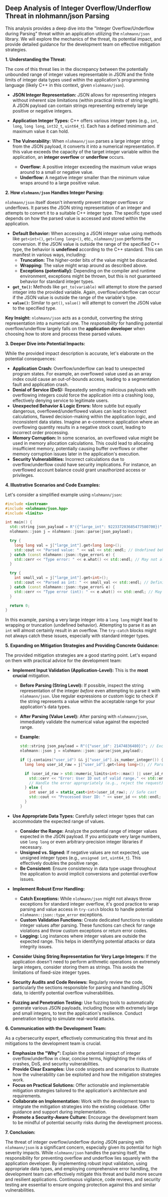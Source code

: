 ## Deep Analysis of Integer Overflow/Underflow Threat in nlohmann/json Parsing

This analysis provides a deep dive into the "Integer Overflow/Underflow during Parsing" threat within an application utilizing the `nlohmann/json` library. We will explore the mechanics of the threat, its potential impact, and provide detailed guidance for the development team on effective mitigation strategies.

**1. Understanding the Threat:**

The core of this threat lies in the discrepancy between the potentially unbounded range of integer values representable in JSON and the finite limits of integer data types used within the application's programming language (likely C++ in this context, given `nlohmann/json`).

* **JSON Integer Representation:** JSON allows for representing integers without inherent size limitations (within practical limits of string length). A JSON payload can contain strings representing extremely large positive or negative integers.
* **Application Integer Types:**  C++ offers various integer types (e.g., `int`, `long`, `long long`, `int32_t`, `uint64_t`). Each has a defined minimum and maximum value it can hold.
* **The Vulnerability:** When `nlohmann/json` parses a large integer string from the JSON payload, it converts it into a numerical representation. If this value exceeds the capacity of the target integer variable within the application, an **integer overflow** or **underflow** occurs.

    * **Overflow:**  A positive integer exceeding the maximum value wraps around to a small or negative value.
    * **Underflow:** A negative integer smaller than the minimum value wraps around to a large positive value.

**2. How `nlohmann/json` Handles Integer Parsing:**

`nlohmann/json` itself doesn't inherently prevent integer overflows or underflows. It parses the JSON string representation of an integer and attempts to convert it to a suitable C++ integer type. The specific type used depends on how the parsed value is accessed and stored within the application.

* **Default Behavior:**  When accessing a JSON integer value using methods like `get<int>()`, `get<long long>()`, etc., `nlohmann/json` performs the conversion. If the JSON value is outside the range of the specified C++ type, the behavior is **undefined** according to the C++ standard. This can manifest in various ways, including:
    * **Truncation:** The higher-order bits of the value might be discarded.
    * **Wrapping:** The value might wrap around as described above.
    * **Exceptions (potentially):**  Depending on the compiler and runtime environment, exceptions might be thrown, but this is not guaranteed behavior for standard integer types.
* **`get_to()`:**  Methods like `get_to(variable)` will attempt to store the parsed integer into the provided variable. Again, overflow/underflow can occur if the JSON value is outside the range of the variable's type.
* **`value()`:** Similar to `get()`, `value()` will attempt to convert the JSON value to the specified type.

**Key Insight:** `nlohmann/json` acts as a conduit, converting the string representation into a numerical one. The *responsibility* for handling potential overflow/underflow largely falls on the **application developer** when choosing how to store and process these parsed values.

**3. Deeper Dive into Potential Impacts:**

While the provided impact description is accurate, let's elaborate on the potential consequences:

* **Application Crash:**  Overflow/underflow can lead to unexpected program states. For example, an overflowed value used as an array index could cause an out-of-bounds access, leading to a segmentation fault and application crash.
* **Denial of Service (DoS):**  Repeatedly sending malicious payloads with overflowing integers could force the application into a crashing loop, effectively denying service to legitimate users.
* **Unexpected Behavior & Logic Errors:**  More subtle but equally dangerous, overflowed/underflowed values can lead to incorrect calculations, flawed decision-making within the application logic, and inconsistent data states. Imagine an e-commerce application where an overflowing quantity results in a negative stock count, leading to incorrect order processing.
* **Memory Corruption:** In some scenarios, an overflowed value might be used in memory allocation calculations. This could lead to allocating insufficient memory, potentially causing buffer overflows or other memory corruption issues later in the application's execution.
* **Security Vulnerabilities:**  Incorrect calculations due to overflow/underflow could have security implications. For instance, an overflowed account balance could grant unauthorized access or privileges.

**4. Illustrative Scenarios and Code Examples:**

Let's consider a simplified example using `nlohmann/json`:

```c++
#include <iostream>
#include <nlohmann/json.hpp>
#include <limits>

int main() {
  std::string json_payload = R"({"large_int": 922337203685477580700})"; // Exceeds long long max
  nlohmann::json j = nlohmann::json::parse(json_payload);

  try {
    long long val = j["large_int"].get<long long>();
    std::cout << "Parsed value: " << val << std::endl; // Undefined behavior, likely wraps
  } catch (const nlohmann::json::type_error& e) {
    std::cerr << "Type error: " << e.what() << std::endl; // May not always be caught
  }

  try {
    int small_val = j["large_int"].get<int>();
    std::cout << "Parsed as int: " << small_val << std::endl; // Definite overflow
  } catch (const nlohmann::json::type_error& e) {
    std::cerr << "Type error (int): " << e.what() << std::endl; // May not always be caught
  }

  return 0;
}
```

In this example, parsing a very large integer into a `long long` might lead to wrapping or truncation (undefined behavior). Attempting to parse it as an `int` will almost certainly result in an overflow. The `try-catch` blocks might not always catch these issues, especially with standard integer types.

**5. Expanding on Mitigation Strategies and Providing Concrete Guidance:**

The provided mitigation strategies are a good starting point. Let's expand on them with practical advice for the development team:

* **Implement Input Validation (Application-Level):** This is the **most crucial** mitigation.
    * **Before Parsing (String Level):**  If possible, inspect the string representation of the integer *before* even attempting to parse it with `nlohmann/json`. Use regular expressions or custom logic to check if the string represents a value within the acceptable range for your application's data types.
    * **After Parsing (Value Level):** After parsing with `nlohmann/json`, immediately validate the numerical value against the expected range.
    * **Example:**

      ```c++
      std::string json_payload = R"({"user_id": 21474836480})"; // Exceeds int max
      nlohmann::json j = nlohmann::json::parse(json_payload);

      if (j.contains("user_id") && j["user_id"].is_number_integer()) {
        long long user_id_raw = j["user_id"].get<long long>(); // Parse as a larger type

        if (user_id_raw > std::numeric_limits<int>::max() || user_id_raw < std::numeric_limits<int>::min()) {
          std::cerr << "Error: User ID out of valid range." << std::endl;
          // Handle the error appropriately (e.g., reject the request)
        } else {
          int user_id = static_cast<int>(user_id_raw); // Safe cast
          std::cout << "Processed User ID: " << user_id << std::endl;
        }
      }
      ```

* **Use Appropriate Data Types:** Carefully select integer types that can accommodate the expected range of values.
    * **Consider the Range:**  Analyze the potential range of integer values expected in the JSON payload. If you anticipate very large numbers, use `long long` or even arbitrary-precision integer libraries if necessary.
    * **Unsigned vs. Signed:** If negative values are not expected, use unsigned integer types (e.g., `unsigned int`, `uint64_t`). This effectively doubles the positive range.
    * **Be Consistent:**  Ensure consistency in data type usage throughout the application to avoid implicit conversions and potential overflow issues.

* **Implement Robust Error Handling:**
    * **Catch Exceptions:** While `nlohmann/json` might not always throw exceptions for standard integer overflow, it's good practice to wrap parsing and value access in `try-catch` blocks to handle potential `nlohmann::json::type_error` exceptions.
    * **Custom Validation Functions:** Create dedicated functions to validate integer values after parsing. These functions can check for range violations and throw custom exceptions or return error codes.
    * **Logging:** Log instances where integer values are outside the expected range. This helps in identifying potential attacks or data integrity issues.

* **Consider Using String Representation for Very Large Integers:** If the application doesn't need to perform arithmetic operations on extremely large integers, consider storing them as strings. This avoids the limitations of fixed-size integer types.

* **Security Audits and Code Reviews:** Regularly review the code, particularly the sections responsible for parsing and handling JSON data, to identify potential overflow vulnerabilities.

* **Fuzzing and Penetration Testing:** Use fuzzing tools to automatically generate various JSON payloads, including those with extremely large and small integers, to test the application's resilience. Conduct penetration testing to simulate real-world attacks.

**6. Communication with the Development Team:**

As a cybersecurity expert, effectively communicating this threat and its mitigations to the development team is crucial.

* **Emphasize the "Why":** Explain the potential impact of integer overflow/underflow in clear, concise terms, highlighting the risks of crashes, DoS, and security vulnerabilities.
* **Provide Clear Examples:** Use code snippets and scenarios to illustrate how the vulnerability can be exploited and how the mitigation strategies work.
* **Focus on Practical Solutions:** Offer actionable and implementable mitigation strategies tailored to the application's architecture and requirements.
* **Collaborate on Implementation:** Work with the development team to integrate the mitigation strategies into the existing codebase. Offer guidance and support during implementation.
* **Promote a Security-Aware Culture:** Encourage the development team to be mindful of potential security risks during the development process.

**7. Conclusion:**

The threat of integer overflow/underflow during JSON parsing with `nlohmann/json` is a significant concern, especially given its potential for high severity impacts. While `nlohmann/json` handles the parsing itself, the responsibility for preventing overflow and underflow lies squarely with the application developer. By implementing robust input validation, using appropriate data types, and employing comprehensive error handling, the development team can effectively mitigate this threat and build more secure and resilient applications. Continuous vigilance, code reviews, and security testing are essential to ensure ongoing protection against this and similar vulnerabilities.
